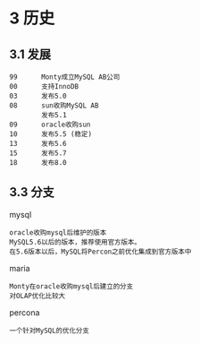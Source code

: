 
# 3 历史

## 3.1 发展


    99      Monty成立MySQL AB公司
    00      支持InnoDB
    03      发布5.0
    08      sun收购MySQL AB
            发布5.1
    09      oracle收购sun
    10      发布5.5 (稳定)
    13      发布5.6
    15      发布5.7
    18      发布8.0       
    
## 3.3 分支

mysql

    oracle收购mysql后维护的版本
    MySQL5.6以后的版本，推荐使用官方版本。
    在5.6版本以后，MySQL将Percon之前优化集成到官方版本中
    
maria

    Monty在oracle收购mysql后建立的分支
    对OLAP优化比较大
         
percona

    一个针对MySQL的优化分支
